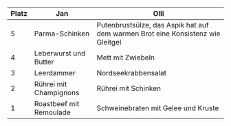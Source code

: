 | Platz | Jan                          | Olli                                    |
|-------|------------------------------|-----------------------------------------|
| 5     | Parma-Schinken               | Putenbrustsülze, das Aspik hat auf dem warmen Brot eine Konsistenz wie Gleitgel |
| 4     | Leberwurst und Butter        | Mett mit Zwiebeln                        |
| 3     | Leerdammer                   | Nordseekrabbensalat                      |
| 2     | Rührei mit Champignons        | Rührei mit Schinken                     |
| 1     | Roastbeef mit Remoulade       | Schweinebraten mit Gelee und Kruste     |
